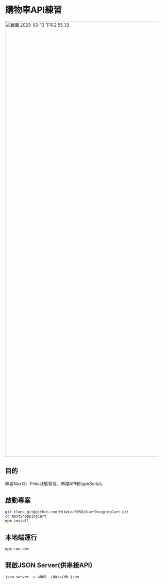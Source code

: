 # 購物車API練習
<img width="1430" alt="截圖 2023-03-13 下午2 55 33" src="https://user-images.githubusercontent.com/108295892/224629045-736dee7f-1230-4f5a-806d-b8004296e513.png">


## 目的
練習Nuxt3、Pinia狀態管理、串接API和typeScript。

## 啟動專案
```bash
git clone git@github.com:MikeLee0358/NuxtShoppingCart.git
cd NuxtShoppingCart
npm install
```

## 本地端運行
```bash
npm run dev
```

## 開啟JSON Server(供串接API)
```bash
json-server -p 4000 ./data/db.json
```
